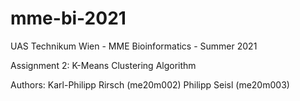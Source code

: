 # mme-bi-2021
UAS Technikum Wien - MME Bioinformatics - Summer 2021

Assignment 2: K-Means Clustering Algorithm

Authors:  Karl-Philipp Rirsch (me20m002)
          Philipp Seisl (me20m003)
